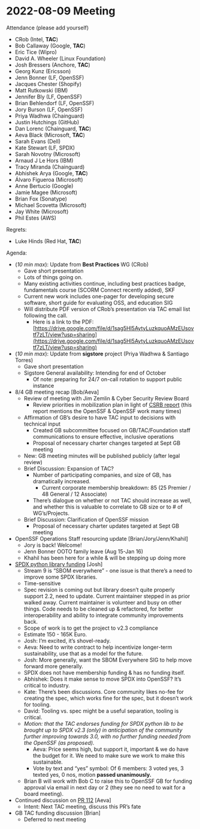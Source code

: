# **2022-08-09 Meeting**

Attendance (please add yourself)



* CRob (Intel, **TAC**)
* Bob Callaway (Google, **TAC**)
* Eric Tice (Wipro)
* David A. Wheeler (Linux Foundation)
* Josh Bressers (Anchore, **TAC**)
* Georg Kunz (Ericsson)
* Jenn Bonner (LF, OpenSSF)
* Jacques Chester (Shopify)
* Matt Rutkowski (IBM)
* Jennifer Bly (LF, OpenSSF)
* Brian Behlendorf (LF, OpenSSF)
* Jory Burson (LF, OpenSSF)
* Priya Wadhwa (Chainguard)
* Justin Hutchings (GitHub)
* Dan Lorenc (Chainguard, **TAC**)
* Aeva Black (Microsoft, **TAC**)
* Sarah Evans (Dell)
* Kate Stewart (LF, SPDX)
* Sarah Novotny (Microsoft)
* Arnaud J Le Hors (IBM)
* Tracy Miranda (Chainguard)
* Abhishek Arya (Google, **TAC**)
* Álvaro Figueroa (Microsoft)
* Anne Bertucio (Google)
* Jamie Magee (Microsoft)
* Brian Fox (Sonatype)
* Michael Scovetta (Microsoft)
* Jay White (Microsoft)
* Phil Estes (AWS)

Regrets:



* Luke Hinds (Red Hat, **TAC**)

Agenda:



* (_10 min max_): Update from **Best Practices** WG (CRob)
    * Gave short presentation
    * Lots of things going on.
    * Many existing activities continue, including best practices badge, fundamentals course (SCORM Connect recently added), SKF
    * Current new work includes one-pager for developing secure software, short guide for evaluating OSS, and education SIG
    * Will distribute PDF version of CRob’s presentation via TAC email list following the call. 
        * Here is a link to the PDF: [https://drive.google.com/file/d/1sag5Hl5AytyLuzkquoAMzEUsovtf7zLT/view?usp=sharing](https://drive.google.com/file/d/1sag5Hl5AytyLuzkquoAMzEUsovtf7zLT/view?usp=sharing) 
* (_10 min max_): Update from **sigstore** project (Priya Wadhwa & Santiago Torres)
    * Gave short presentation
    * Sigstore General availability: Intending for end of October
        * Of note: preparing for 24/7 on-call rotation to support public instance
* 8/4 GB meeting recap [Bob/Aeva]
    * Review of meeting with Jim Zemlin & Cyber Security Review Board
        * Review priorities in mobilization plan in light of [CSRB report](https://www.cisa.gov/sites/default/files/publications/CSRB-Report-on-Log4-July-11-2022_508.pdf) (this report mentions the OpenSSF & OpenSSF work many times)
    * Affirmation of GB’s desire to have TAC input to decisions with technical input
        * Created GB subcommittee focused on GB/TAC/Foundation staff communications to ensure effective, inclusive operations
        * Proposal of necessary charter changes targeted at Sept GB meeting
    * New: GB meeting minutes will be published publicly (after legal review)
    * Brief Discussion: Expansion of TAC?
        * Number of participating companies, and size of GB, has dramatically increased.
            * Current corporate membership breakdown: 85 (25 Premier / 48 General / 12 Associate)
        * There’s dialogue on whether or not TAC should increase as well, and whether this is valuable to correlate to GB size or to # of WG’s/Projects.
    * Brief Discussion: Clarification of OpenSSF mission
        * Proposal of necessary charter updates targeted at Sept GB meeting
* OpenSSF Operations Staff resourcing update [Brian/Jory/Jenn/Khahil]
    * Jory is back! Welcome!
    * Jenn Bonner OOTO family leave (Aug 15-Jan 16)
    * Khahil has been here for a while & will be stepping up doing more
* [SPDX python library funding](https://docs.google.com/document/d/1qNoXx0WpMoPNukUujvJkDwPJRbvIUTX8mT1QpwFP-Co/edit#) [Josh]
    * Stream 9 is “SBOM everywhere” - one issue is that there’s a need to improve some SPDX libraries.
    * Time-sensitive
    * Spec revision is coming out but library doesn’t quite properly support 2.2, need to update. Current maintainer stepped in as prior walked away.  Current maintainer is volunteer and busy on other things.  Code needs to be  cleaned up & refactored, for better interoperability and ability to integrate community improvements back.
    * Scope of work is to get the project to v2.3 compliance
    * Estimate 150 - 165K Euro.
    * Josh: I’m excited, it’s shovel-ready.
    * Aeva: Need to write contract to help incentivize longer-term sustainability, use that as a model for the future.
    * Josh: More generally, want the SBOM Everywhere SIG to help move forward more generally.
    * SPDX does not have membership funding & has no funding itself.
    * Abhishek: Does it make sense to move SPDX into OpenSSF? It’s critical to industry.
    * Kate: There’s been discussions. Core community likes no-fee for creating the spec, which works fine for the spec, but it doesn’t work for tooling.
    * David: Tooling vs. spec might be a useful separation, tooling is critical.
    * _Motion: that the TAC endorses funding for SPDX python lib to be brought up to SPDX v2.3 (only) in anticipation of the community further improving towards 3.0, with no further funding needed from the OpenSSF (as proposed)._
        * Aeva: Price seems high, but support it, important & we do have the budget for it. We need to make sure we work to make this sustainable.
        * Vote by text and “yes” symbol: Of 6 members: 3 voted yes, 3 texted yes, 0 nos, motion **passed unanimously.**
    * Brian B will work with Bob C to raise this to OpenSSF GB for funding approval via email in next day or 2 (they see no need to wait for a board meeting).
* Continued discussion on [PR 112](https://github.com/ossf/tac/pull/112) [Aeva]
    * Intent: Next TAC meeting, discuss this PR’s fate
* GB TAC funding discussion [Brian]
    * Deferred to next meeting



